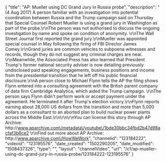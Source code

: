 {
    "title": "AP: Mueller using DC Grand Jury in Russia probe",
    "description": "(4 Aug 2017) A person familiar with an investigation into potential coordination between Russia and the Trump campaign said on Thursday that Special Counsel Robert Mueller is using a grand jury in Washington as part of the probe.\r\nThe person was not authorised to discuss the ongoing investigation by name and spoke on condition of anonymity. \r\nThe Wall Street Journal first reported the grand jury.\r\nMueller was appointed special counsel in May following the firing of FBI Director James Comey.\r\nGrand juries are common vehicles to subpoena witnesses and records, though they do not suggest any criminal charges are near. \r\nMeanwhile, the Associated Press has also learned that President Trump's former national security adviser is now detailing previously undisclosed paid speaking engagements, business positions and income from the presidential transition that he left off his public financial disclosure.\r\nA person close to Michael Flynn tells the AP the filing shows Flynn entered into a consulting agreement with the British parent company of data firm Cambridge Analytica, which aided the Trump campaign. \r\nThe person says Flynn didn't perform work or accept payment under the agreement. He terminated it after Trump's election victory.\r\nFlynn reports earning about 28,000 US dollars from the transition and more than 5,000 dollars as a consultant to an aborted plan to build nuclear power plants across the Middle East.\r\n\r\n\r\nYou can license this story through AP Archive: http:\/\/www.aparchive.com\/metadata\/youtube\/1bde30bbc34fbd2b47d98acfaf3b6ce2 \r\nFind out more about AP Archive: http:\/\/www.aparchive.com\/HowWeWork",
    "channelid": "123184222",
    "videoid": "123195576",
    "date_created": "1502290205",
    "date_modified": "1508437326",
    "type": "",
    "layout": "channelVideo",
    "url": "\/c1\/ap-mueller-using-dc-grand-jury-in-russia-probe\/123184222-123195576"
}
